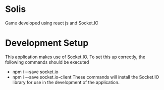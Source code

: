 # Solis
Game developed using react js and Socket.IO

# Development Setup
This application makes use of Socket.IO. To set this up correctly, the following commands should be executed
 - npm i --save socket.io
 - npm i --save socket.io-client
These commands will install the Socket.IO library for use in the development of the application.
